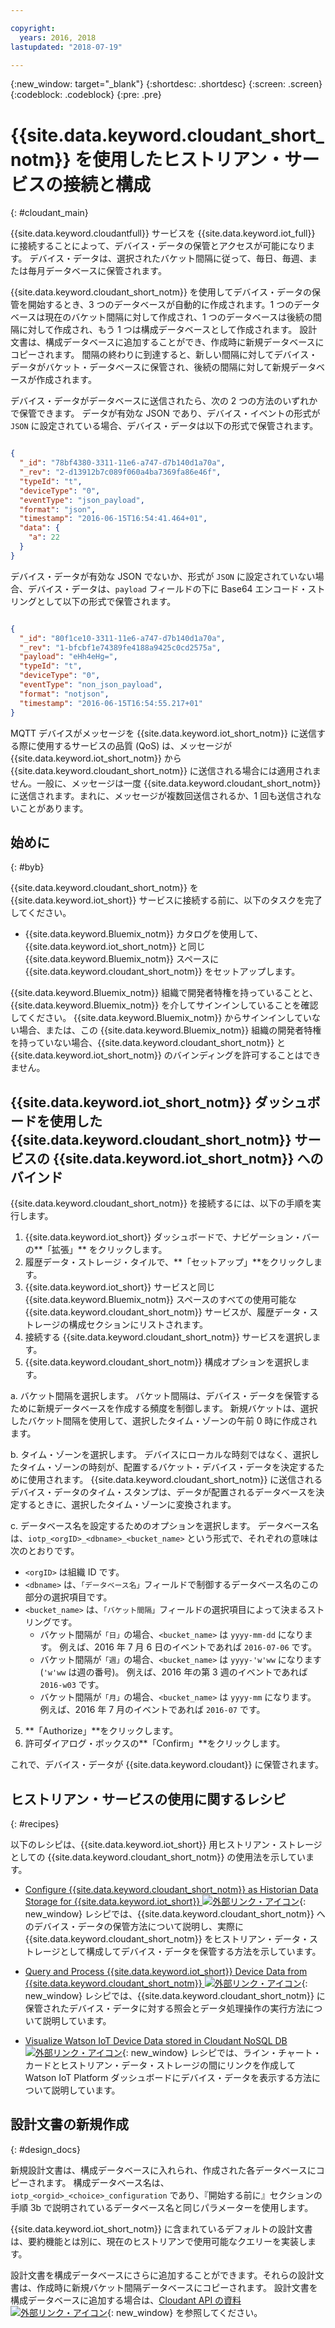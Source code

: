 ```yaml
---

copyright:
  years: 2016, 2018
lastupdated: "2018-07-19"

---
```


{:new_window: target="\_blank"}
{:shortdesc: .shortdesc}
{:screen: .screen}
{:codeblock: .codeblock}
{:pre: .pre}

# {{site.data.keyword.cloudant_short_notm}} を使用したヒストリアン・サービスの接続と構成  
{: #cloudant_main}

{{site.data.keyword.cloudantfull}} サービスを {{site.data.keyword.iot_full}} に接続することによって、デバイス・データの保管とアクセスが可能になります。 デバイス・データは、選択されたバケット間隔に従って、毎日、毎週、または毎月データベースに保管されます。

{{site.data.keyword.cloudant_short_notm}} を使用してデバイス・データの保管を開始するとき、3 つのデータベースが自動的に作成されます。1 つのデータベースは現在のバケット間隔に対して作成され、1 つのデータベースは後続の間隔に対して作成され、もう 1 つは構成データベースとして作成されます。 設計文書は、構成データベースに追加することができ、作成時に新規データベースにコピーされます。 間隔の終わりに到達すると、新しい間隔に対してデバイス・データがバケット・データベースに保管され、後続の間隔に対して新規データベースが作成されます。

デバイス・データがデータベースに送信されたら、次の 2 つの方法のいずれかで保管できます。 データが有効な JSON であり、デバイス・イベントの形式が `JSON` に設定されている場合、デバイス・データは以下の形式で保管されます。

```json

{
  "_id": "78bf4380-3311-11e6-a747-d7b140d1a70a",
  "_rev": "2-d13912b7c089f060a4ba7369fa86e46f",
  "typeId": "t",
  "deviceType": "0",
  "eventType": "json_payload",
  "format": "json",
  "timestamp": "2016-06-15T16:54:41.464+01",
  "data": {
    "a": 22
  }
}

```

デバイス・データが有効な JSON でないか、形式が `JSON` に設定されていない場合、デバイス・データは、`payload` フィールドの下に Base64 エンコード・ストリングとして以下の形式で保管されます。

```json

{
  "_id": "80f1ce10-3311-11e6-a747-d7b140d1a70a",
  "_rev": "1-bfcbf1e74389fe4188a9425c0cd2575a",
  "payload": "eHh4eHg=",
  "typeId": "t",
  "deviceType": "0",
  "eventType": "non_json_payload",
  "format": "notjson",
  "timestamp": "2016-06-15T16:54:55.217+01"
}

```
MQTT デバイスがメッセージを {{site.data.keyword.iot_short_notm}} に送信する際に使用するサービスの品質 (QoS) は、メッセージが {{site.data.keyword.iot_short_notm}} から {{site.data.keyword.cloudant_short_notm}} に送信される場合には適用されません。一般に、メッセージは一度 {{site.data.keyword.cloudant_short_notm}} に送信されます。まれに、メッセージが複数回送信されるか、1 回も送信されないことがあります。 

## 始めに  
{: #byb}

{{site.data.keyword.cloudant_short_notm}} を {{site.data.keyword.iot_short}} サービスに接続する前に、以下のタスクを完了してください。

- {{site.data.keyword.Bluemix_notm}} カタログを使用して、{{site.data.keyword.iot_short_notm}} と同じ {{site.data.keyword.Bluemix_notm}} スペースに {{site.data.keyword.cloudant_short_notm}} をセットアップします。

{{site.data.keyword.Bluemix_notm}} 組織で開発者特権を持っていることと、{{site.data.keyword.Bluemix_notm}} を介してサインインしていることを確認してください。 {{site.data.keyword.Bluemix_notm}} からサインインしていない場合、または、この {{site.data.keyword.Bluemix_notm}} 組織の開発者特権を持っていない場合、{{site.data.keyword.cloudant_short_notm}} と {{site.data.keyword.iot_short_notm}} のバインディングを許可することはできません。

## {{site.data.keyword.iot_short_notm}} ダッシュボードを使用した {{site.data.keyword.cloudant_short_notm}} サービスの {{site.data.keyword.iot_short_notm}} へのバインド

{{site.data.keyword.cloudant_short_notm}} を接続するには、以下の手順を実行します。

1. {{site.data.keyword.iot_short}} ダッシュボードで、ナビゲーション・バーの**「拡張」** をクリックします。
2. 履歴データ・ストレージ・タイルで、**「セットアップ」**をクリックします。
2. {{site.data.keyword.iot_short}} サービスと同じ {{site.data.keyword.Bluemix_notm}} スペースのすべての使用可能な {{site.data.keyword.cloudant_short_notm}} サービスが、履歴データ・ストレージの構成セクションにリストされます。
3. 接続する {{site.data.keyword.cloudant_short_notm}} サービスを選択します。
4. {{site.data.keyword.cloudant_short_notm}} 構成オプションを選択します。

  a. バケット間隔を選択します。 バケット間隔は、デバイス・データを保管するために新規データベースを作成する頻度を制御します。 新規バケットは、選択したバケット間隔を使用して、選択したタイム・ゾーンの午前 0 時に作成されます。

  b. タイム・ゾーンを選択します。 デバイスにローカルな時刻ではなく、選択したタイム・ゾーンの時刻が、配置するバケット・デバイス・データを決定するために使用されます。 {{site.data.keyword.cloudant_short_notm}} に送信されるデバイス・データのタイム・スタンプは、データが配置されるデータベースを決定するときに、選択したタイム・ゾーンに変換されます。

  c. データベース名を設定するためのオプションを選択します。 データベース名は、`iotp_<orgID>_<dbname>_<bucket_name>` という形式で、それぞれの意味は次のとおりです。

   * `<orgID>` は組織 ID です。
   * `<dbname>` は、`「データベース名」`フィールドで制御するデータベース名のこの部分の選択項目です。
   * `<bucket_name>` は、`「バケット間隔」`フィールドの選択項目によって決まるストリングです。
     * バケット間隔が`「日」`の場合、`<bucket_name>` は `yyyy-mm-dd` になります。  例えば、2016 年 7 月 6 日のイベントであれば `2016-07-06` です。
     * バケット間隔が`「週」`の場合、`<bucket_name>` は `yyyy-'w'ww` になります (`'w'ww` は週の番号)。  例えば、2016 年の第 3 週のイベントであれば `2016-w03` です。
     * バケット間隔が`「月」`の場合、`<bucket_name>` は `yyyy-mm` になります。  例えば、2016 年 7 月のイベントであれば `2016-07` です。

5. **「Authorize」**をクリックします。
6. 許可ダイアログ・ボックスの**「Confirm」**をクリックします。

これで、デバイス・データが {{site.data.keyword.cloudant}} に保管されます。

## ヒストリアン・サービスの使用に関するレシピ  
{: #recipes}

以下のレシピは、{{site.data.keyword.iot_short}} 用ヒストリアン・ストレージとしての {{site.data.keyword.cloudant_short_notm}} の使用法を示しています。

- [Configure {{site.data.keyword.cloudant_short_notm}} as Historian Data Storage for {{site.data.keyword.iot_short}} ![外部リンク・アイコン](../../icons/launch-glyph.svg "外部リンク・アイコン")](https://developer.ibm.com/recipes/tutorials/cloudant-nosql-db-as-historian-data-storage-for-ibm-watson-iot-parti/){: new_window} レシピでは、{{site.data.keyword.cloudant_short_notm}} へのデバイス・データの保管方法について説明し、実際に {{site.data.keyword.cloudant_short_notm}} をヒストリアン・データ・ストレージとして構成してデバイス・データを保管する方法を示しています。

- [Query and Process {{site.data.keyword.iot_short}} Device Data from {{site.data.keyword.cloudant_short_notm}} ![外部リンク・アイコン](../../icons/launch-glyph.svg "外部リンク・アイコン")](https://developer.ibm.com/recipes/tutorials/cloudant-nosql-db-as-historian-data-storage-for-ibm-watson-iot-partii){: new_window} レシピでは、{{site.data.keyword.cloudant_short_notm}} に保管されたデバイス・データに対する照会とデータ処理操作の実行方法について説明しています。

- [Visualize Watson IoT Device Data stored in Cloudant NoSQL DB ![外部リンク・アイコン](../../icons/launch-glyph.svg "外部リンク・アイコン")](https://developer.ibm.com/recipes/?post_type=pnext_tutorial&p=27327){: new_window} レシピでは、ライン・チャート・カードとヒストリアン・データ・ストレージの間にリンクを作成して Watson IoT Platform ダッシュボードにデバイス・データを表示する方法について説明しています。


## 設計文書の新規作成  
{: #design_docs}

新規設計文書は、構成データベースに入れられ、作成された各データベースにコピーされます。 構成データベース名は、`iotp_<orgid>_<choice>_configuration` であり、『開始する前に』セクションの手順 3b で説明されているデータベース名と同じパラメーターを使用します。

{{site.data.keyword.iot_short_notm}} に含まれているデフォルトの設計文書は、要約機能とは別に、現在のヒストリアンで使用可能なクエリーを実装します。

設計文書を構成データベースにさらに追加することができます。それらの設計文書は、作成時に新規バケット間隔データベースにコピーされます。 設計文書を構成データベースに追加する場合は、[Cloudant API の資料 ![外部リンク・アイコン](../icons/launch-glyph.svg "外部リンク・アイコン")](https://docs.cloudant.com/document.html){: new_window} を参照してください。

<!--  # Related links
{: #rellinks}
* [Querying your {{site.data.keyword.cloudant_short_notm}}](link) -->
